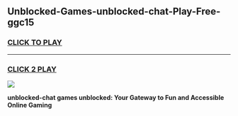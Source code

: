 
## Unblocked-Games-unblocked-chat-Play-Free-ggc15
<h3>
<a href="https://premium76.site?title=unblocked-chat&ref=20M">CLICK TO PLAY</a></h3>
<hr>

<h3>
<a href="https://premium76.site?title=unblocked-chat&ref=20M">CLICK 2 PLAY</a>
  
</h3>

<a href="https://premium76.site?title=unblocked-chat&ref=19M"><img src="https://clearcache.store/games.png"></a>


**unblocked-chat games unblocked: Your Gateway to Fun and Accessible Online Gaming**
